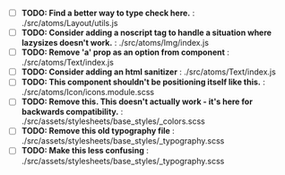 - [ ] **TODO: Find a better way to type check here.** : ./src/atoms/Layout/utils.js
- [ ] **TODO: Consider adding a noscript tag to handle a situation where lazysizes doesn't work.** : ./src/atoms/Img/index.js
- [ ] **TODO: Remove 'a' prop as an option from component** : ./src/atoms/Text/index.js
- [ ] **TODO: Consider adding an html sanitizer** : ./src/atoms/Text/index.js
- [ ] **TODO: This component shouldn't be positioning itself like this.** : ./src/atoms/Icon/icons.module.scss
- [ ] **TODO: Remove this. This doesn't actually work - it's here for backwards compatibility.** : ./src/assets/stylesheets/base_styles/_colors.scss
- [ ] **TODO: Remove this old typography file** : ./src/assets/stylesheets/base_styles/_typography.scss
- [ ] **TODO: Make this less confusing** : ./src/assets/stylesheets/base_styles/_typography.scss
